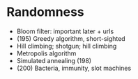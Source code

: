 # Randomness

- Bloom filter: important later + urls 
- (195) Greedy algorithm, short-sighted 
- Hill climbing; shotgun; hill climbing 
- Metropolis algorithm 
- Simulated annealing (198) 
- (200) Bacteria, immunity, slot machines 